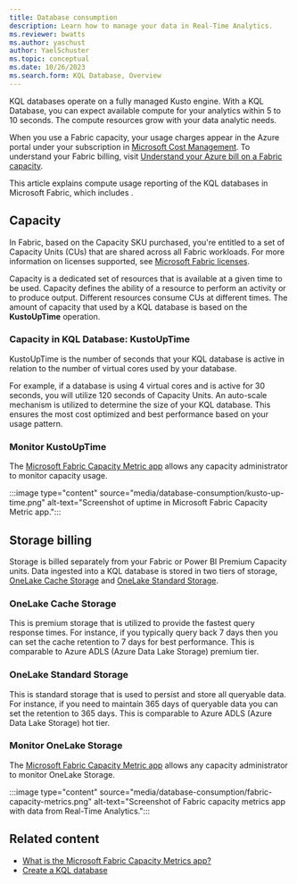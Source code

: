 ```yaml
---
title: Database consumption
description: Learn how to manage your data in Real-Time Analytics.
ms.reviewer: bwatts
ms.author: yaschust
author: YaelSchuster
ms.topic: conceptual
ms.date: 10/26/2023
ms.search.form: KQL Database, Overview
---
```


KQL databases operate on a fully managed Kusto engine. With a KQL Database, you can expect available compute for your analytics within 5 to 10 seconds. The compute resources grow with your data analytic needs.

When you use a Fabric capacity, your usage charges appear in the Azure portal under your subscription in [Microsoft Cost Management](/azure/cost-management-billing/cost-management-billing-overview). To understand your Fabric billing, visit [Understand your Azure bill on a Fabric capacity](../enterprise/azure-billing).

This article explains compute usage reporting of the KQL databases in Microsoft Fabric, which includes .

## Capacity

In Fabric, based on the Capacity SKU purchased, you're entitled to a set of Capacity Units (CUs) that are shared across all Fabric workloads. For more information on licenses supported, see [Microsoft Fabric licenses](../enterprise/licenses).

Capacity is a dedicated set of resources that is available at a given time to be used. Capacity defines the ability of a resource to perform an activity or to produce output. Different resources consume CUs at different times. The amount of capacity that used by a KQL database is based on the **KustoUpTime** operation.

### Capacity in KQL Database: KustoUpTime

KustoUpTime is the number of seconds that your KQL database is active in relation to the number of virtual cores used by your database.

For example, if a database is using 4 virtual cores and is active for 30 seconds, you will utilize 120 seconds of Capacity Units. An auto-scale mechanism is utilized to determine the size of your KQL database. This ensures the most cost optimized and best performance based on your usage pattern.

### Monitor KustoUpTime

The [Microsoft Fabric Capacity Metric app](../enterprise/metrics-app) allows any capacity administrator to monitor capacity usage.

:::image type="content" source="media/database-consumption/kusto-up-time.png" alt-text="Screenshot of uptime in Microsoft Fabric Capacity Metric app.":::

## Storage billing

Storage is billed separately from your Fabric or Power BI Premium Capacity units. Data ingested into a KQL database is stored in two tiers of storage, [OneLake Cache Storage](#onelake-cache-storage) and [OneLake Standard Storage](#onelake-standard-storage).

### OneLake Cache Storage

This is premium storage that is utilized to provide the fastest query response times. For instance, if you typically query back 7 days then you can set the cache retention to 7 days for best performance. This is comparable to Azure ADLS (Azure Data Lake Storage) premium tier.

### OneLake Standard Storage

This is standard storage that is used to persist and store all queryable data. For instance, if you need to maintain 365 days of queryable data you can set the retention to 365 days. This is comparable to Azure ADLS (Azure Data Lake Storage) hot tier.

### Monitor OneLake Storage

The [Microsoft Fabric Capacity Metric app](../enterprise/metrics-app.md) allows any capacity administrator to monitor OneLake Storage.

:::image type="content" source="media/database-consumption/fabric-capacity-metrics.png" alt-text="Screenshot of Fabric capacity metrics app with data from Real-Time Analytics.":::

## Related content

* [What is the Microsoft Fabric Capacity Metrics app?](../enterprise/metrics-app.md)
* [Create a KQL database](create-database.md)
